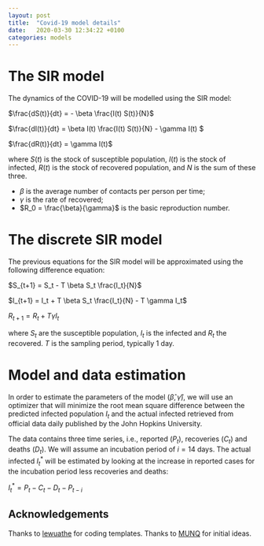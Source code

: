 ```yaml
---
layout: post
title:  "Covid-19 model details"
date:   2020-03-30 12:34:22 +0100
categories: models
---
```


# The SIR model

The dynamics of the COVID-19 will be modelled using the SIR model:

$\frac{dS(t)}{dt}  =   - \beta \frac{I(t) S(t)}{N}$

$\frac{dI(t)}{dt} =  \beta I(t) \frac{I(t) S(t)}{N} - \gamma I(t) $

$\frac{dR(t)}{dt}  =  \gamma I(t)$

where $S(t)$ is the stock of susceptible population, $I(t)$ is the stock of infected, $R(t)$ is the stock of recovered population, and $N$ is the sum of these three.

 - $\beta$ is the average number of contacts per person per time;
 - $\gamma$ is the rate of recovered;
 - $R_0 = \frac{\beta}{\gamma}$ is the basic reproduction number.

# The discrete SIR model

The previous equations for the SIR model will be approximated using the following difference equation:

$S_{t+1} = S_t - T \beta S_t \frac{I_t}{N}$

$I_{t+1} = I_t + T \beta S_t \frac{I_t}{N} - T \gamma I_t$

$R_{t+1} = R_t + T \gamma I_t$

where $S_t$ are the susceptible population, $I_t$ is the infected and $R_t$ the recovered. $T$ is the sampling period, typically 1 day.

# Model and data estimation

In order to estimate the parameters of the model $(\hat \beta, \hat \gamma)$, we will use an optimizer that will minimize the root mean square difference between the predicted infected population $I_t$ and the actual infected retrieved from official data daily published by the John Hopkins University.

The data contains three time series, i.e., reported ($P_t$), recoveries ($C_t$) and deaths ($D_t$). We will assume an incubation period of $i = 14$ days. The actual infected $I_t^*$ will be estimated by looking at the increase in reported cases for the incubation period less recoveries and deaths:

$I_t^* =   P_t - C_t - D_t - P_{t-i}$

## Acknowledgements

Thanks to [lewuathe](https://www.lewuathe.com/covid-19-dynamics-with-sir-model.html) for coding templates.
Thanks to [MUNQ](https://covid19.webs.upv.es/) for initial ideas.
